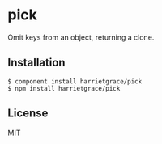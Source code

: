 
# pick

  Omit keys from an object, returning a clone.

## Installation

    $ component install harrietgrace/pick
    $ npm install harrietgrace/pick

## License

  MIT